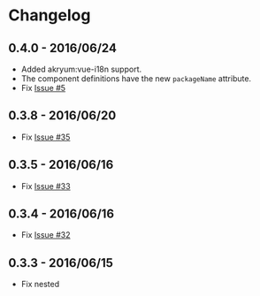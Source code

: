 # Changelog

## 0.4.0 - 2016/06/24

 - Added akryum:vue-i18n support.
 - The component definitions have the new `packageName` attribute.
 - Fix [Issue #5](https://github.com/Akryum/meteor-vue-component/issues/5)

## 0.3.8 - 2016/06/20

 - Fix [Issue #35](https://github.com/Akryum/meteor-vue-component/issues/35)

## 0.3.5 - 2016/06/16

 - Fix [Issue #33](https://github.com/Akryum/meteor-vue-component/issues/33)

## 0.3.4 - 2016/06/16

 - Fix [Issue #32](https://github.com/Akryum/meteor-vue-component/issues/32)

## 0.3.3 - 2016/06/15

 - Fix nested <template> tags for Vue conditional rendering [#29](https://github.com/Akryum/meteor-vue-component/issues/29)

## 0.3.2 - 2016/06/15

 - Support for meteor 1.3.3
 - Fix [Issue #28](https://github.com/Akryum/meteor-vue-component/issues/28)

## 0.3.0  - 2016/06/13

 - Added support for `lang` attribute on `<script>` tags.

## 0.2.1 - 2016/06/10

 - Fix [Issue #26](https://github.com/Akryum/meteor-vue-component/issues/26)

## 0.2.0 - 2016/06/08

 - Adds support for `lang` attribute in `<template>` tags.

## 0.1.2 - 2016/06/06

 - Fix locally registered component constructors not updating [#6](https://github.com/Akryum/meteor-vue-component/issues/6)

## 0.1.1 - 2016/06/06

 - Fix relative imports not working Issue [#7](https://github.com/Akryum/meteor-vue-component/issues/7)
 - Globally registered component constructors are now correctly updated Issue [#6](https://github.com/Akryum/meteor-vue-component/issues/6)

## 0.1.0 - 2016/06/05

 - Instant hot-push reloading of vue components.

## 0.0.5 - 2016/06/03

 - `.global.vue` files outside of the `imports` directory are automatically registered as custom tags. The default tag name is the name of the file in kebab-case, and you can set your own with the `name` attribute in the component options.

## 0.0.4 - 2016/06/03

 - Removed remaining debug `console.log`

## 0.0.3 - 2016/06/01

 - `lang` attribute implementation for `<style>` tags. Now exposes a config object to add lang support with other packages: `global.vue.lang` (see [akryum:vue-less](https://github.com/Akryum/meteor-vue-component/tree/master/packages/vue-less)).

## 0.0.2 - 2016/05/30

 - Removed autoprefixer postcss plugin due to a huge hit on the plugin loading time.
